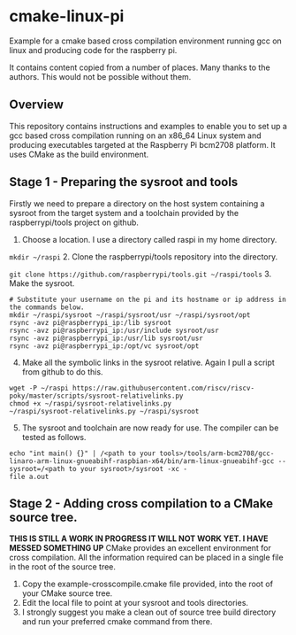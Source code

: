 # cmake-linux-pi
Example for a cmake based cross compilation environment running gcc on linux and producing code for the raspberry pi.

It contains content copied from a number of places. Many thanks to the authors. This would not be possible without them.
## Overview
This repository contains instructions and examples to enable you to set up a gcc based cross compilation running on an x86_64 Linux system and producing executables targeted at the Raspberry Pi bcm2708 platform. It uses CMake as the build environment.
## Stage 1 - Preparing the sysroot and tools
Firstly we need to prepare a directory on the host system containing a sysroot from the target system and a toolchain provided by the raspberrypi/tools project on github.
1. Choose a location. I use a directory called raspi in my home directory.

 ```mkdir ~/raspi```
2. Clone the raspberrypi/tools repository into the directory.

 ```git clone https://github.com/raspberrypi/tools.git ~/raspi/tools```
3. Make the sysroot.

 ```shell
 # Substitute your username on the pi and its hostname or ip address in the commands below.
 mkdir ~/raspi/sysroot ~/raspi/sysroot/usr ~/raspi/sysroot/opt
 rsync -avz pi@raspberrypi_ip:/lib sysroot
 rsync -avz pi@raspberrypi_ip:/usr/include sysroot/usr
 rsync -avz pi@raspberrypi_ip:/usr/lib sysroot/usr
 rsync -avz pi@raspberrypi_ip:/opt/vc sysroot/opt
 ```
4. Make all the symbolic links in the sysroot relative. Again I pull a script from github to do this.

  ```shell
  wget -P ~/raspi https://raw.githubusercontent.com/riscv/riscv-poky/master/scripts/sysroot-relativelinks.py
chmod +x ~/raspi/sysroot-relativelinks.py
~/raspi/sysroot-relativelinks.py ~/raspi/sysroot
```
5. The sysroot and toolchain are now ready for use. The compiler can be tested as follows.

 ```shell
 echo "int main() {}" | /<path to your tools>/tools/arm-bcm2708/gcc-linaro-arm-linux-gnueabihf-raspbian-x64/bin/arm-linux-gnueabihf-gcc --sysroot=/<path to your sysroot>/sysroot -xc -
 file a.out
 ```

## Stage 2 - Adding cross compilation to a CMake source tree.
**THIS IS STILL A WORK IN PROGRESS IT WILL NOT WORK YET. I HAVE MESSED SOMETHING UP**
CMake provides an excellent environment for cross compilation. All the information required can be placed in a single file in the root of the source tree.
1. Copy the example-crosscompile.cmake file provided, into the root of your CMake source tree.
2. Edit the local file to point at your sysroot and tools directories.
3. I strongly suggest you make a clean out of source tree build directory and run your preferred cmake command from there.
